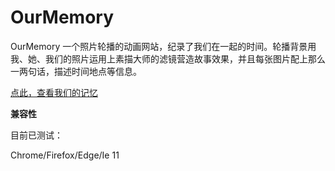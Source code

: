 # OurMemory
OurMemory 一个照片轮播的动画网站，纪录了我们在一起的时间。轮播背景用我、她、我们的照片运用上素描大师的滤镜营造故事效果，并且每张图片配上那么一两句话，描述时间地点等信息。

[点此，查看我们的记忆](https://shaneweb.github.io/) 



**兼容性**

目前已测试：

Chrome/Firefox/Edge/Ie 11
